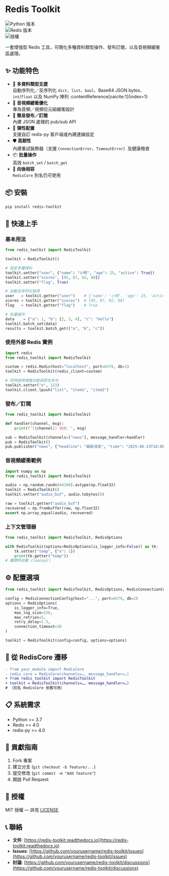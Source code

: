 # Redis Toolkit  

![Python 版本](https://img.shields.io/badge/python-3.7+-blue.svg)  
![Redis 版本](https://img.shields.io/badge/redis-4.0+-red.svg)  
![授權](https://img.shields.io/badge/license-MIT-green.svg)  

一套增強型 Redis 工具，可簡化多種資料類型操作、發布訂閱，以及音視頻緩衝區處理。  

## ✨ 功能特色

- 🚀 **多資料類型支援**  
  自動序列化／反序列化 `dict`、`list`、`bool`、Base64 JSON bytes、`int`/`float` 以及 NumPy 陣列 :contentReference[oaicite:1]{index=1}  
- 🎵 **音視頻緩衝優化**  
  專為音頻／視頻位元組緩衝設計  
- 📡 **簡易發布／訂閱**  
  內建 JSON 處理的 pub/sub API  
- 🔧 **彈性配置**  
  支援自訂 redis-py 客戶端或內建連線設定  
- 🛡️ **高韌性**  
  內建重試裝飾器（支援 `ConnectionError`、`TimeoutError`）及健康檢查  
- 📦 **批量操作**  
  高效 `batch_set` / `batch_get`  
- 🔄 **向後相容**  
  `RedisCore` 別名仍可使用  

## 📦 安裝

```bash
pip install redis-toolkit
```

## 🚀 快速上手

### 基本用法

```python
from redis_toolkit import RedisToolkit

toolkit = RedisToolkit()

# 設定多種資料
toolkit.setter("user", {"name": "小明", "age": 25, "active": True})
toolkit.setter("scores", [95, 87, 92, 88])
toolkit.setter("flag", True)

# 自動反序列化取得
user   = toolkit.getter("user")    # {'name': '小明', 'age': 25, 'active': True}
scores = toolkit.getter("scores")  # [95, 87, 92, 88]
flag   = toolkit.getter("flag")    # True

# 批量操作
data    = {"a": 1, "b": [2, 3, 4], "c": "hello"}
toolkit.batch_set(data)
results = toolkit.batch_get(["a", "b", "c"])
```

### 使用外部 Redis 實例

```python
import redis
from redis_toolkit import RedisToolkit

custom = redis.Redis(host="localhost", port=6379, db=1)
toolkit = RedisToolkit(redis_client=custom)

# 同時使用增強功能與原生命令
toolkit.setter("x", 123)
toolkit.client.lpush("list", "item1", "item2")
```

### 發布／訂閱

```python
from redis_toolkit import RedisToolkit

def handler(channel, msg):
    print(f"[{channel}] 收到：", msg)

sub = RedisToolkit(channels=["news"], message_handler=handler)
pub = RedisToolkit()
pub.publisher("news", {"headline": "最新消息", "time": "2025-06-23T10:00:00Z"})
```

### 音視頻緩衝範例

```python
import numpy as np
from redis_toolkit import RedisToolkit

audio = np.random.randn(44100).astype(np.float32)
toolkit = RedisToolkit()
toolkit.setter("audio_buf", audio.tobytes())

raw = toolkit.getter("audio_buf")
recovered = np.frombuffer(raw, np.float32)
assert np.array_equal(audio, recovered)
```

### 上下文管理器

```python
from redis_toolkit import RedisToolkit, RedisOptions

with RedisToolkit(options=RedisOptions(is_logger_info=False)) as tk:
    tk.setter("temp", {"x": 1})
    print(tk.getter("temp"))
# 離開時自動 cleanup()
```

## ⚙️ 配置選項

```python
from redis_toolkit import RedisToolkit, RedisOptions, RedisConnectionConfig

config = RedisConnectionConfig(host="...", port=6379, db=2)
options = RedisOptions(
    is_logger_info=True,
    max_log_size=256,
    max_retries=5,
    retry_delay=1.5,
    connection_timeout=10
)

toolkit = RedisToolkit(config=config, options=options)
```

## 🔄 從 RedisCore 遷移

```diff
- from your_module import RedisCore
- redis_core = RedisCore(channels=…, message_handler=…)
+ from redis_toolkit import RedisToolkit
+ toolkit = RedisToolkit(channels=…, message_handler=…)
# （別名 RedisCore 依舊可用）
```

## 📋 系統需求

* Python >= 3.7
* Redis >= 4.0
* redis-py >= 4.0

## 🤝 貢獻指南

1. Fork 專案
2. 建立分支 (`git checkout -b feature/...`)
3. 提交修改 (`git commit -m "Add feature"`)
4. 開啟 Pull Request

## 📄 授權

MIT 授權 — 詳見 [LICENSE](LICENSE)

## 📞 聯絡

* **文件**: [https://redis-toolkit.readthedocs.io](https://redis-toolkit.readthedocs.io)
* **Issues**: [https://github.com/yourusername/redis-toolkit/issues](https://github.com/yourusername/redis-toolkit/issues)
* **討論**: [https://github.com/yourusername/redis-toolkit/discussions](https://github.com/yourusername/redis-toolkit/discussions)

